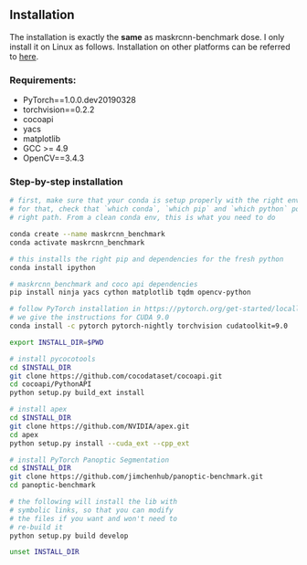 ## Installation

The installation is exactly the **same** as maskrcnn-benchmark dose.  I only install it on Linux as follows. Installation on other platforms can be referred to [here](https://github.com/facebookresearch/maskrcnn-benchmark/blob/master/INSTALL.md).

### Requirements:

- PyTorch==1.0.0.dev20190328
- torchvision==0.2.2
- cocoapi
- yacs
- matplotlib
- GCC >= 4.9
- OpenCV==3.4.3


### Step-by-step installation

```bash
# first, make sure that your conda is setup properly with the right environment
# for that, check that `which conda`, `which pip` and `which python` points to the
# right path. From a clean conda env, this is what you need to do

conda create --name maskrcnn_benchmark
conda activate maskrcnn_benchmark

# this installs the right pip and dependencies for the fresh python
conda install ipython

# maskrcnn_benchmark and coco api dependencies
pip install ninja yacs cython matplotlib tqdm opencv-python

# follow PyTorch installation in https://pytorch.org/get-started/locally/
# we give the instructions for CUDA 9.0
conda install -c pytorch pytorch-nightly torchvision cudatoolkit=9.0

export INSTALL_DIR=$PWD

# install pycocotools
cd $INSTALL_DIR
git clone https://github.com/cocodataset/cocoapi.git
cd cocoapi/PythonAPI
python setup.py build_ext install

# install apex
cd $INSTALL_DIR
git clone https://github.com/NVIDIA/apex.git
cd apex
python setup.py install --cuda_ext --cpp_ext

# install PyTorch Panoptic Segmentation
cd $INSTALL_DIR
git clone https://github.com/jimchenhub/panoptic-benchmark.git
cd panoptic-benchmark

# the following will install the lib with
# symbolic links, so that you can modify
# the files if you want and won't need to
# re-build it
python setup.py build develop

unset INSTALL_DIR
```
